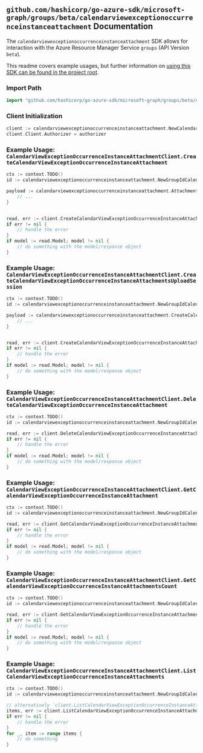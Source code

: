 
## `github.com/hashicorp/go-azure-sdk/microsoft-graph/groups/beta/calendarviewexceptionoccurrenceinstanceattachment` Documentation

The `calendarviewexceptionoccurrenceinstanceattachment` SDK allows for interaction with the Azure Resource Manager Service `groups` (API Version `beta`).

This readme covers example usages, but further information on [using this SDK can be found in the project root](https://github.com/hashicorp/go-azure-sdk/tree/main/docs).

### Import Path

```go
import "github.com/hashicorp/go-azure-sdk/microsoft-graph/groups/beta/calendarviewexceptionoccurrenceinstanceattachment"
```


### Client Initialization

```go
client := calendarviewexceptionoccurrenceinstanceattachment.NewCalendarViewExceptionOccurrenceInstanceAttachmentClientWithBaseURI("https://management.azure.com")
client.Client.Authorizer = authorizer
```


### Example Usage: `CalendarViewExceptionOccurrenceInstanceAttachmentClient.CreateCalendarViewExceptionOccurrenceInstanceAttachment`

```go
ctx := context.TODO()
id := calendarviewexceptionoccurrenceinstanceattachment.NewGroupIdCalendarViewIdExceptionOccurrenceIdInstanceID("groupIdValue", "eventIdValue", "eventId1Value", "eventId2Value")

payload := calendarviewexceptionoccurrenceinstanceattachment.Attachment{
	// ...
}


read, err := client.CreateCalendarViewExceptionOccurrenceInstanceAttachment(ctx, id, payload)
if err != nil {
	// handle the error
}
if model := read.Model; model != nil {
	// do something with the model/response object
}
```


### Example Usage: `CalendarViewExceptionOccurrenceInstanceAttachmentClient.CreateCalendarViewExceptionOccurrenceInstanceAttachmentsUploadSession`

```go
ctx := context.TODO()
id := calendarviewexceptionoccurrenceinstanceattachment.NewGroupIdCalendarViewIdExceptionOccurrenceIdInstanceID("groupIdValue", "eventIdValue", "eventId1Value", "eventId2Value")

payload := calendarviewexceptionoccurrenceinstanceattachment.CreateCalendarViewExceptionOccurrenceInstanceAttachmentsUploadSessionRequest{
	// ...
}


read, err := client.CreateCalendarViewExceptionOccurrenceInstanceAttachmentsUploadSession(ctx, id, payload)
if err != nil {
	// handle the error
}
if model := read.Model; model != nil {
	// do something with the model/response object
}
```


### Example Usage: `CalendarViewExceptionOccurrenceInstanceAttachmentClient.DeleteCalendarViewExceptionOccurrenceInstanceAttachment`

```go
ctx := context.TODO()
id := calendarviewexceptionoccurrenceinstanceattachment.NewGroupIdCalendarViewIdExceptionOccurrenceIdInstanceIdAttachmentID("groupIdValue", "eventIdValue", "eventId1Value", "eventId2Value", "attachmentIdValue")

read, err := client.DeleteCalendarViewExceptionOccurrenceInstanceAttachment(ctx, id, calendarviewexceptionoccurrenceinstanceattachment.DefaultDeleteCalendarViewExceptionOccurrenceInstanceAttachmentOperationOptions())
if err != nil {
	// handle the error
}
if model := read.Model; model != nil {
	// do something with the model/response object
}
```


### Example Usage: `CalendarViewExceptionOccurrenceInstanceAttachmentClient.GetCalendarViewExceptionOccurrenceInstanceAttachment`

```go
ctx := context.TODO()
id := calendarviewexceptionoccurrenceinstanceattachment.NewGroupIdCalendarViewIdExceptionOccurrenceIdInstanceIdAttachmentID("groupIdValue", "eventIdValue", "eventId1Value", "eventId2Value", "attachmentIdValue")

read, err := client.GetCalendarViewExceptionOccurrenceInstanceAttachment(ctx, id, calendarviewexceptionoccurrenceinstanceattachment.DefaultGetCalendarViewExceptionOccurrenceInstanceAttachmentOperationOptions())
if err != nil {
	// handle the error
}
if model := read.Model; model != nil {
	// do something with the model/response object
}
```


### Example Usage: `CalendarViewExceptionOccurrenceInstanceAttachmentClient.GetCalendarViewExceptionOccurrenceInstanceAttachmentsCount`

```go
ctx := context.TODO()
id := calendarviewexceptionoccurrenceinstanceattachment.NewGroupIdCalendarViewIdExceptionOccurrenceIdInstanceID("groupIdValue", "eventIdValue", "eventId1Value", "eventId2Value")

read, err := client.GetCalendarViewExceptionOccurrenceInstanceAttachmentsCount(ctx, id, calendarviewexceptionoccurrenceinstanceattachment.DefaultGetCalendarViewExceptionOccurrenceInstanceAttachmentsCountOperationOptions())
if err != nil {
	// handle the error
}
if model := read.Model; model != nil {
	// do something with the model/response object
}
```


### Example Usage: `CalendarViewExceptionOccurrenceInstanceAttachmentClient.ListCalendarViewExceptionOccurrenceInstanceAttachments`

```go
ctx := context.TODO()
id := calendarviewexceptionoccurrenceinstanceattachment.NewGroupIdCalendarViewIdExceptionOccurrenceIdInstanceID("groupIdValue", "eventIdValue", "eventId1Value", "eventId2Value")

// alternatively `client.ListCalendarViewExceptionOccurrenceInstanceAttachments(ctx, id, calendarviewexceptionoccurrenceinstanceattachment.DefaultListCalendarViewExceptionOccurrenceInstanceAttachmentsOperationOptions())` can be used to do batched pagination
items, err := client.ListCalendarViewExceptionOccurrenceInstanceAttachmentsComplete(ctx, id, calendarviewexceptionoccurrenceinstanceattachment.DefaultListCalendarViewExceptionOccurrenceInstanceAttachmentsOperationOptions())
if err != nil {
	// handle the error
}
for _, item := range items {
	// do something
}
```
